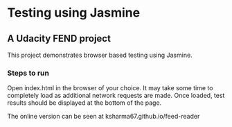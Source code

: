 # Testing using Jasmine

<h2>A Udacity FEND project</h2>

This project demonstrates browser based testing using Jasmine.

<h3>Steps to run</h3>

Open index.html in the browser of your choice. It may take some time to completely load as additional network requests are made. Once loaded, test results should be displayed at the bottom of the page.

The online version can be seen at ksharma67.github.io/feed-reader

